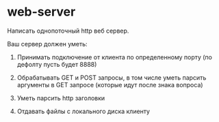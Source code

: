 # web-server
Написать однопоточный http веб сервер.

Ваш сервер должен уметь:

1) Принимать подключение от клиента по определенному порту (по дефолту пусть будет 8888)

2) Обрабатывать GET и POST запросы, в том числе уметь парсить аргументы в GET запросе (которые идут после знака вопроса)

3) Уметь парсить http заголовки

4) Отдавать файлы с локального диска клиенту

